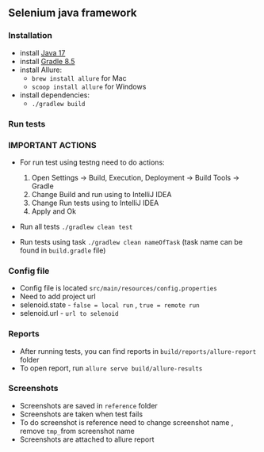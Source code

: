 ## Selenium java framework

### Installation

- install [Java 17](https://www.oracle.com/java/technologies/javase/jdk17-archive-downloads.html)
- install [Gradle 8.5](https://gradle.org/releases/)
- install Allure:
  * `brew install allure` for Mac
  * `scoop install allure` for Windows
- install dependencies:
  * `./gradlew build`

### Run tests

### IMPORTANT ACTIONS
- For run test using testng need to do actions:
  1. Open Settings -> Build, Execution, Deployment -> Build Tools -> Gradle
  2. Change Build and run using to IntelliJ IDEA
  3. Change Run tests using to IntelliJ IDEA
  4. Apply and Ok


- Run all tests `./gradlew clean test`

- Run tests using task `./gradlew clean nameOfTask` (task name can be found in `build.gradle` file)


### Config file
- Config file is located `src/main/resources/config.properties`
- Need to add project url
- selenoid.state - `false = local run` , `true = remote run`
- selenoid.url - `url to selenoid`

### Reports
- After running tests, you can find reports in `build/reports/allure-report` folder
- To open report, run `allure serve build/allure-results`

### Screenshots
- Screenshots are saved in `reference` folder
- Screenshots are taken when test fails
- To do screenshot is reference need to change screenshot name , remove `tmp_`from screenshot name
- Screenshots are attached to allure report